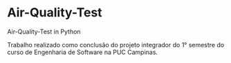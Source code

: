 # Air-Quality-Test
Air-Quality-Test in Python

Trabalho realizado como conclusão do projeto integrador do 1° semestre do curso de Engenharia de Software na PUC Campinas.
